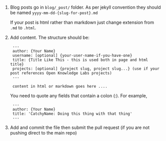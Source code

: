 1. Blog posts go in `blog/_post/` folder. As per jekyll convention they should be
   named `yyyy-mm-dd-{slug-for-post}.md`

   If your post is html rather than markdown just change extension from `.md` to `.html`.

2. Add content. The structure should be:

        ---
        author: {Your Name}
        username: [optional] {your-user-name-if-you-have-one}
        title: {Title Like This - this is used both in page and html title}
        projects: [optional] {project slug, project slug...} (use if your post references Open Knowledge Labs projects)
        ---

        content in html or markdown goes here ....

   You need to quote any fields that contain a colon (:). For example,

        ---
        author: {Your Name}
        title: 'CatchyName: Doing this thing with that thing'
        ---

3. Add and commit the file then submit the pull request (if you are not pushing direct to the main repo)
